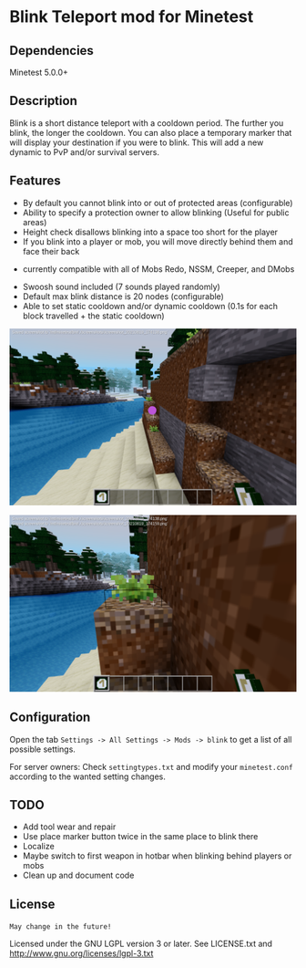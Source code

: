 Blink Teleport mod for Minetest
======================

Dependencies
------------
Minetest 5.0.0+

Description
-------------

Blink is a short distance teleport with a cooldown period. The further you blink, the longer the cooldown. You can also place a temporary marker that will display your destination if you were to blink. This will add a new dynamic to PvP and/or survival servers.



Features
-------------

* By default you cannot blink into or out of protected areas (configurable)
* Ability to specify a protection owner to allow blinking (Useful for public areas)
* Height check disallows blinking into a space too short for the player
* If you blink into a player or mob, you will move directly behind them and face their back
-   currently compatible with all of Mobs Redo, NSSM, Creeper, and DMobs
* Swoosh sound included (7 sounds played randomly)
* Default max blink distance is 20 nodes (configurable)
* Able to set static cooldown and/or dynamic cooldown (0.1s for each block travelled + the static cooldown)

![Before Blink](screenshot_1.png)

![After Blink](screenshot_2.png)

Configuration
-------------

Open the tab `Settings -> All Settings -> Mods -> blink` to get a list of all
possible settings.

For server owners: Check `settingtypes.txt` and modify your `minetest.conf`
according to the wanted setting changes.


TODO
--------

* Add tool wear and repair
* Use place marker button twice in the same place to blink there
* Localize
* Maybe switch to first weapon in hotbar when blinking behind players or mobs
* Clean up and document code


License
-------

`May change in the future!`

Licensed under the GNU LGPL version 3 or later.
See LICENSE.txt and http://www.gnu.org/licenses/lgpl-3.txt
